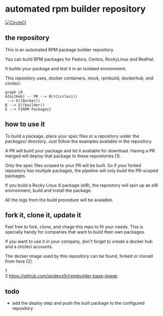 # automated rpm builder repository
[![CircleCI](https://circleci.com/gh/spideyz0r/rpmbuilder/tree/main.svg?style=shield)](https://circleci.com/gh/spideyz0r/rpmbuilder/?branch=main)

## the repository
This is an automated RPM package builder repository.

You can build RPM packages for Fedora, Centos, RockyLinux and RedHat.

It builds your package and test it in an isolated environment.

This repository uses, docker containers, mock, rpmbuild, dockerhub, and circleci.

```mermaid
graph LR
A[GitHub] -- PR --> B((Circleci))
 --> D((Docker))
D --> E((builder))
E --> F{RPM Packages}
```

## how to use it
To build a package, place your spec files or a repository under the *packages/* directory. Just follow the examples available in the repository.

A PR will build your package and let it available for download. Having a PR merged will deploy that package to these repositories [1].

Only the spec files scoped to your PR will be built. So if your forked repository has multiple packages, the pipeline will only build the PR-scoped packages.

If you build a Rocky Linux 8 package (el8), the repository will spin up an el8 environment, build and install the package. 

All the logs from the build procedure will be avaialble.

## fork it, clone it, update it
Feel free to fork, clone, and chage this repo to fit your needs. 
This is specially handy for companies that want to build their own packages.

If you want to use it in your company, don't forget to create a docker hub and a circleci accounts.

The docker image used by this repository can be found, forked or cloned from here [2].
  
1  
2 https://github.com/spideyz0r/rpmbuilder-base-image.

## todo 
- add the deploy step and push the built package to the configured repository
